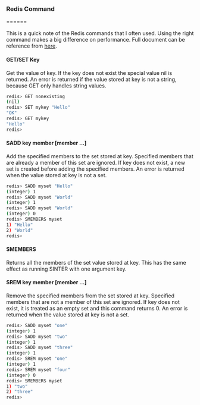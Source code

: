 ### Redis Command
======

This is a quick note of the Redis commands that I often used. Using the right command makes a big difference on performance. Full document can be reference from [here](https://redis.io/commands).

#### GET/SET Key
Get the value of key. If the key does not exist the special value nil is returned. An error is returned if the value stored at key is not a string, because GET only handles string values.

```bash
redis> GET nonexisting
(nil)
redis> SET mykey "Hello"
"OK"
redis> GET mykey
"Hello"
redis>
```

#### SADD key member [member ...]
Add the specified members to the set stored at key. Specified members that are already a member of this set are ignored. If key does not exist, a new set is created before adding the specified members.
An error is returned when the value stored at key is not a set.

```bash
redis> SADD myset "Hello"
(integer) 1
redis> SADD myset "World"
(integer) 1
redis> SADD myset "World"
(integer) 0
redis> SMEMBERS myset
1) "Hello"
2) "World"
redis>
```

#### SMEMBERS
Returns all the members of the set value stored at key.
This has the same effect as running SINTER with one argument key.


#### SREM key member [member ...]
Remove the specified members from the set stored at key. Specified members that are not a member of this set are ignored. If key does not exist, it is treated as an empty set and this command returns 0.
An error is returned when the value stored at key is not a set.

```bash
redis> SADD myset "one"
(integer) 1
redis> SADD myset "two"
(integer) 1
redis> SADD myset "three"
(integer) 1
redis> SREM myset "one"
(integer) 1
redis> SREM myset "four"
(integer) 0
redis> SMEMBERS myset
1) "two"
2) "three"
redis>
```
